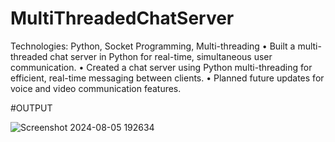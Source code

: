 # MultiThreadedChatServer
Technologies: Python, Socket Programming, Multi-threading
•	Built a multi-threaded chat server in Python for real-time, simultaneous user communication.
•	Created a chat server using Python multi-threading for efficient, real-time messaging between clients.
•	Planned future updates for voice and video communication features.

#OUTPUT

![Screenshot 2024-08-05 192634](https://github.com/user-attachments/assets/b463ae0d-ded2-439f-b5d4-bcbe9cdc4a39)
